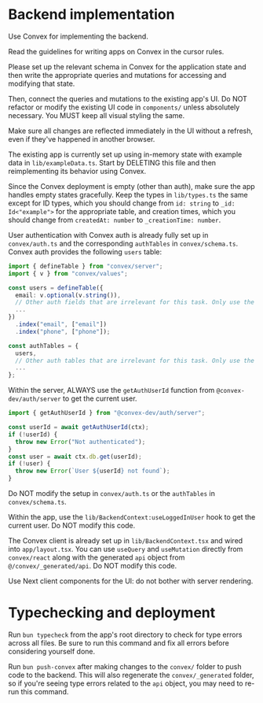 # Backend implementation

Use Convex for implementing the backend.

Read the guidelines for writing apps on Convex in the cursor rules.

Please set up the relevant schema in Convex for the application state
and then write the appropriate queries and mutations for accessing and
modifying that state.

Then, connect the queries and mutations to the existing app's UI. Do NOT
refactor or modify the existing UI code in `components/` unless absolutely
necessary. You MUST keep all visual styling the same.

Make sure all changes are reflected immediately in the UI without a refresh,
even if they've happened in another browser.

The existing app is currently set up using in-memory state with example data in
`lib/exampleData.ts`. Start by DELETING this file and then reimplementing its
behavior using Convex.

Since the Convex deployment is empty (other than auth), make sure the
app handles empty states gracefully. Keep the types in `lib/types.ts` the same except
for ID types, which you should change from `id: string` to `_id: Id<"example">`
for the appropriate table, and creation times, which you should change from
`createdAt: number` to `_creationTime: number`.

User authentication with Convex auth is already fully set up in `convex/auth.ts` and the corresponding `authTables` in `convex/schema.ts`. Convex auth provides the following `users` table:

```ts
import { defineTable } from "convex/server";
import { v } from "convex/values";

const users = defineTable({
  email: v.optional(v.string()),
  // Other auth fields that are irrelevant for this task. Only use the `email` field.
  ...
})
  .index("email", ["email"])
  .index("phone", ["phone"]);

const authTables = {
  users,
  // Other auth tables that are irrelevant for this task. Only use the `users` table.
  ...
};
```

Within the server, ALWAYS use the `getAuthUserId` function from `@convex-dev/auth/server` to get the current user.

```ts
import { getAuthUserId } from "@convex-dev/auth/server";

const userId = await getAuthUserId(ctx);
if (!userId) {
  throw new Error("Not authenticated");
}
const user = await ctx.db.get(userId);
if (!user) {
  throw new Error(`User ${userId} not found`);
}
```

Do NOT modify the setup in `convex/auth.ts` or the `authTables` in `convex/schema.ts`.

Within the app, use the `lib/BackendContext:useLoggedInUser` hook to get the current user. Do NOT modify this code.

The Convex client is already set up in `lib/BackendContext.tsx` and wired into `app/layout.tsx`. You can use `useQuery` and `useMutation` directly from `convex/react` along with the generated `api` object from `@/convex/_generated/api`. Do NOT modify this code.

Use Next client components for the UI: do not bother with server rendering.

# Typechecking and deployment

Run `bun typecheck` from the app's root directory to check for type errors
across all files. Be sure to run this command and fix all errors before considering
yourself done.

Run `bun push-convex` after making changes to the `convex/` folder to
push code to the backend. This will also regenerate the `convex/_generated`
folder, so if you're seeing type errors related to the `api` object, you may
need to re-run this command.
